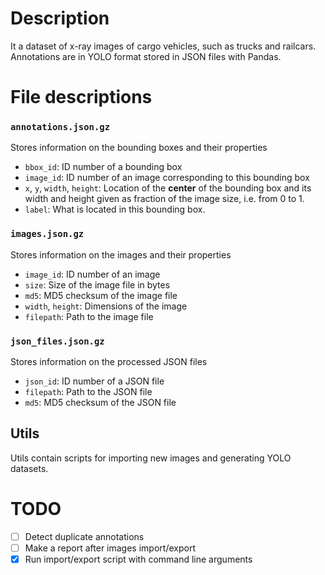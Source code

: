 # Description
It a dataset of x-ray images of cargo vehicles, such as trucks and railcars.
Annotations are in YOLO format stored in JSON files with Pandas.

# File descriptions

### `annotations.json.gz`
Stores information on the bounding boxes and their properties 
- `bbox_id`: ID number of a bounding box 
- `image_id`: ID number of an image corresponding to this bounding box
- `x`, `y`, `width`, `height`: Location of the **center** of the bounding box
and its width and height given as fraction of the image size, i.e. from 0 to 1.
- `label`: What is located in this bounding box.

### `images.json.gz`
Stores information on the images and their properties
- `image_id`: ID number of an image
- `size`: Size of the image file in bytes
- `md5`: MD5 checksum of the image file
- `width`, `height`: Dimensions of the image
- `filepath`: Path to the image file

### `json_files.json.gz`
Stores information on the processed JSON files
- `json_id`: ID number of a JSON file
- `filepath`: Path to the JSON file
- `md5`: MD5 checksum of the JSON file


## Utils
Utils contain scripts for importing new images and generating YOLO datasets.

# TODO
- [ ] Detect duplicate annotations
- [ ] Make a report after images import/export
- [x] Run import/export script with command line arguments